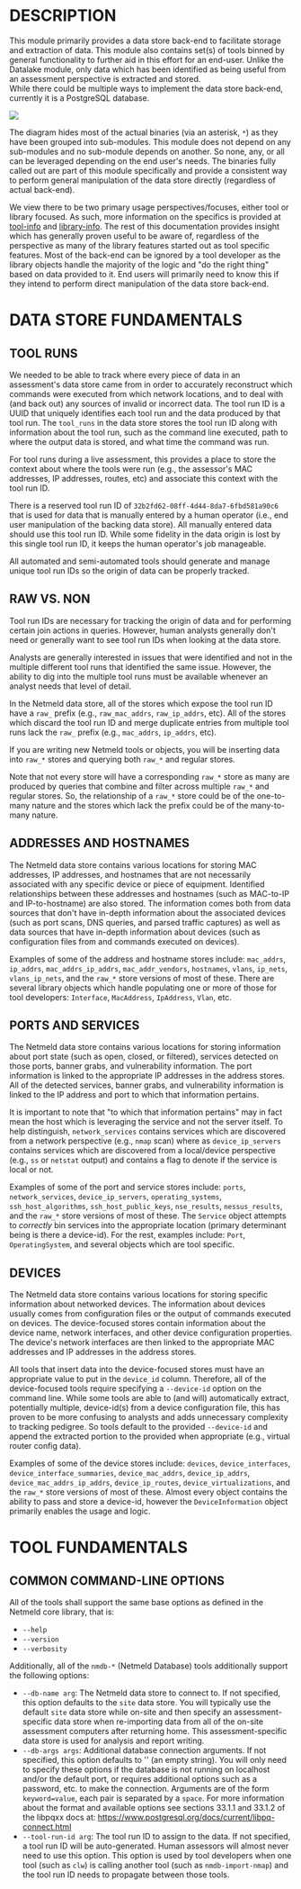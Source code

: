 DESCRIPTION
===========

This module primarily provides a data store back-end to facilitate storage and
extraction of data.  This module also contains set(s) of tools binned by
general functionality to further aid in this effort for an end-user.
Unlike the Datalake module, only data which has been identified as being useful
from an assessment perspective is extracted and stored.  
While there could be multiple ways to implement the data store back-end,
currently it is a PostgreSQL database.

![](docs/netmeld-datastore.png)

The diagram hides most of the actual binaries (via an asterisk, `*`) as they
have been grouped into sub-modules.
This module does not depend on any sub-modules and no sub-module depends on
another.  So none, any, or all can be leveraged depending on the end user's
needs.
The binaries fully called out are part of this module specifically and provide
a consistent way to perform general manipulation of the data store directly
(regardless of actual back-end).

We view there to be two primary usage perspectives/focuses, either tool or
library focused.
As such, more information on the specifics is provided at
[tool-info](docs/netmeld-datastore-tool-info.md)
and
[library-info](docs/netmeld-datastore-library-info.md).
The rest of this documentation provides insight which has generally proven
useful to be aware of, regardless of the perspective as many of the library
features started out as tool specific features.
Most of the back-end can be ignored by a tool developer as the library objects
handle the majority of the logic and "do the right thing" based on data
provided to it.
End users will primarily need to know this if they intend to perform direct
manipulation of the data store back-end.


DATA STORE FUNDAMENTALS
======================

TOOL RUNS
---------

We needed to be able to track where every piece of data in an assessment's
data store came from in order to accurately reconstruct which commands were
executed from which network locations, and to deal with (and back out) any
sources of invalid or incorrect data.  The tool run ID is a UUID that
uniquely identifies each tool run and the data produced by that tool run.
The `tool_runs` in the data store stores the tool run ID along with
information about the tool run, such as the command line executed,
path to where the output data is stored, and what time the command was run.

For tool runs during a live assessment, this provides a place to store the
context about where the tools were run (e.g., the assessor's MAC addresses,
IP addresses, routes, etc) and associate this context with the tool run ID.

There is a reserved tool run ID of `32b2fd62-08ff-4d44-8da7-6fbd581a90c6`
that is used for data that is manually entered by a human operator
(i.e., end user manipulation of the backing data store).
All manually entered data should use this tool run ID.
While some fidelity in the data origin is lost by this single tool run ID,
it keeps the human operator's job manageable.

All automated and semi-automated tools should generate and manage
unique tool run IDs so the origin of data can be properly tracked.


RAW VS. NON
-----------

Tool run IDs are necessary for tracking the origin of data and for
performing certain join actions in queries.  However, human analysts
generally don't need or generally want to see tool run IDs when looking
at the data store.

Analysts are generally interested in issues that were identified and
not in the multiple different tool runs that identified the same issue.
However, the ability to dig into the multiple tool runs must be available
whenever an analyst needs that level of detail.

In the Netmeld data store, all of the stores which expose the tool run ID
have a `raw_` prefix (e.g., `raw_mac_addrs`, `raw_ip_addrs`, etc).
All of the stores which discard the tool run ID and merge
duplicate entries from multiple tool runs lack the `raw_` prefix
(e.g., `mac_addrs`, `ip_addrs`, etc).

If you are writing new Netmeld tools or objects, you will be inserting data
into `raw_*` stores and querying both `raw_*` and regular stores.

Note that not every store will have a corresponding `raw_*` store
as many are produced by queries that combine and filter across multiple
`raw_*` and regular stores.  So, the relationship of a `raw_*` store could be
of the one-to-many nature and the stores which lack the prefix could be of the
many-to-many nature.


ADDRESSES AND HOSTNAMES
-----------------------

The Netmeld data store contains various locations for storing
MAC addresses, IP addresses, and hostnames that are not necessarily
associated with any specific device or piece of equipment.
Identified relationships between these addresses and hostnames
(such as MAC-to-IP and IP-to-hostname) are also stored.
The information comes both from data sources
that don't have in-depth information about the associated devices
(such as port scans, DNS queries, and parsed traffic captures)
as well as data sources that have in-depth information about devices
(such as configuration files from and commands executed on devices).

Examples of some of the address and hostname stores include:
`mac_addrs`, `ip_addrs`, `mac_addrs_ip_addrs`, `mac_addr_vendors`,
`hostnames`, `vlans`, `ip_nets`, `vlans_ip_nets`,
and the `raw_*` store versions of most of these.
There are several library objects which handle populating one or more of those
for tool developers:
`Interface`, `MacAddress`, `IpAddress`, `Vlan`, etc.


PORTS AND SERVICES
------------------

The Netmeld data store contains various locations for storing
information about port state (such as open, closed, or filtered),
services detected on those ports, banner grabs, and vulnerability information.
The port information is linked to the appropriate IP addresses
in the address stores.
All of the detected services, banner grabs, and vulnerability information
is linked to the IP address and port to which that information pertains.

It is important to note that "to which that information pertains" may in fact
mean the host which is leveraging the service and not the server itself.  To
help distinguish, `network_services` contains services which are discovered
from a network perspective (e.g., `nmap` scan) where as `device_ip_servers`
contains services which are discovered from a local/device perspective
(e.g., `ss` or `netstat` output) and contains a flag to denote if the
service is local or not.

Examples of some of the port and service stores include:
`ports`, `network_services`, `device_ip_servers`, `operating_systems`,
`ssh_host_algorithms`, `ssh_host_public_keys`, `nse_results`, `nessus_results`,
and the `raw_*` store versions of most of these.
The `Service` object attempts to *correctly* bin services into the
appropriate location (primary determinant being is there a device-id).
For the rest, examples include:
`Port`, `OperatingSystem`, and several objects which are tool specific.



DEVICES
-------

The Netmeld data store contains various locations for storing specific
information about networked devices.  The information about devices usually
comes from configuration files or the output of commands executed on devices.
The device-focused stores contain information about the device name, network
interfaces, and other device configuration properties.  The device's network
interfaces are then linked to the appropriate MAC addresses and IP addresses in
the address stores.

All tools that insert data into the device-focused stores must
have an appropriate value to put in the `device_id` column.
Therefore, all of the device-focused tools require specifying a
`--device-id` option on the command line.
While some tools are able to (and will) automatically extract, potentially
multiple, device-id(s) from a device configuration file, this has proven to
be more confusing to analysts and adds unnecessary complexity to tracking
pedigree.
So tools default to the provided `--device-id` and append the extracted portion
to the provided when appropriate (e.g., virtual router config data).

Examples of some of the device stores include:
`devices`, `device_interfaces`, `device_interface_summaries`,
`device_mac_addrs`, `device_ip_addrs`, `device_mac_addrs_ip_addrs`,
`device_ip_routes`, `device_virtualizations`,
and the `raw_*` store versions of most of these.
Almost every object contains the ability to pass and store a device-id, however
the `DeviceInformation` object primarily enables the usage and logic.


TOOL FUNDAMENTALS
=================

COMMON COMMAND-LINE OPTIONS
---------------------------

All of the tools shall support the same base options as defined in the Netmeld
core library, that is:

* `--help`
* `--version`
* `--verbosity`

Additionally, all of the `nmdb-*` (Netmeld Database) tools additionally support
the following options:

* `--db-name arg`: The Netmeld data store to connect to. If not specified, this
option defaults to the `site` data store.  You will typically use the default
`site` data store while on-site and then specify an assessment-specific data store
when re-importing data from all of the on-site assessment computers after
returning home.  This assessment-specific data store is used for analysis and
report writing.
* `--db-args args`: Additional database connection arguments. If not specified,
this option defaults to '' (an empty string).  You will only need to specify these
options if the database is not running on localhost and/or the default port,
or requires additional options such as a password, etc. to make the connection.
Arguments are of the form `keyword=value`, each pair is separated by a `space`.
For more information about the format and available options see sections
33.1.1 and 33.1.2 of the libpqxx docs at:
https://www.postgresql.org/docs/current/libpq-connect.html
* `--tool-run-id arg`: The tool run ID to assign to the data.  If not specified,
a tool run ID will be auto-generated.  Human assessors will almost never need
to use this option.  This option is used by tool developers when one tool
(such as `clw`) is calling another tool (such as `nmdb-import-nmap`) and the
tool run ID needs to propagate between those tools.
